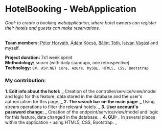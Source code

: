 # HotelBooking  - WebApplication

###### Goal: to create a booking webapplication, where hotel owners can register their hotels and guests can make reservations.

**Team members:** [Péter Horváth](https://github.com/horvpeti90), [Ádám Kócsó](https://github.com/KocsoTech), [Bálint Tóth](https://github.com/B707H), [István Vágási](https://github.com/zombityu) and myself.

**Project duration:** 7x1 week sprint  
**Methodology:** srcum (with daily standups, one retrospective)  
**Technology:** ``` C#, ASP.NET Core, Azure, MySQL, HTML5, CSS, Bootstrap ```   
      
### My contribution: 
**1. Edit info about the hotel:** 
_  Creation of the controller/service/view/model and logic for this feature, data stored in the database and the user's authorization for this page. _
**2. The search bar on the main page:**
_ Using stream operations to filter the relevant hotels. _
**3. User account's password change:**
_ Creation of the endpoint/service/view/model and logic for this feature, data changed in the database. _
**4. GUI:**
_ In several places within the application - using HTML5, CSS, Bootstrap. _

